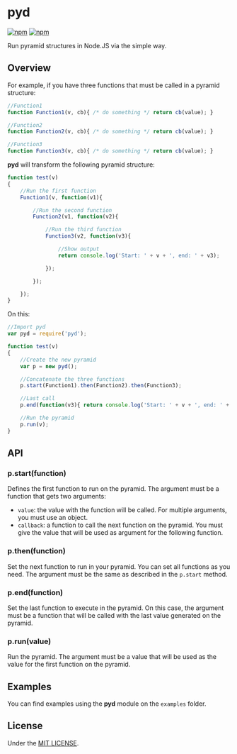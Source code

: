 # pyd

[![npm](https://img.shields.io/npm/v/pyd.svg?style=flat-square)](https://www.npmjs.com/package/pyd)
[![npm](https://img.shields.io/npm/dt/pyd.svg?style=flat-square)](https://www.npmjs.com/package/pyd)

Run pyramid structures in Node.JS via the simple way.

## Overview

For example, if you have three functions that must be called  in a pyramid structure:

```javascript
//Function1
function Function1(v, cb){ /* do something */ return cb(value); }

//Function2
function Function2(v, cb){ /* do something */ return cb(value); }

//Function3
function Function3(v, cb){ /* do something */ return cb(value); }
```

**pyd** will transform the following pyramid structure:

```javascript
function test(v)
{
	//Run the first function
	Function1(v, function(v1){

		//Run the second function
		Function2(v1, function(v2){

			//Run the third function
			Function3(v2, function(v3){

				//Show output
				return console.log('Start: ' + v + ', end: ' + v3);

			});

		});

	});
}
```

On this:

```javascript
//Import pyd
var pyd = require('pyd');

function test(v)
{
	//Create the new pyramid
	var p = new pyd();

	//Concatenate the three functions
	p.start(Function1).then(Function2).then(Function3);

	//Last call
	p.end(function(v3){ return console.log('Start: ' + v + ', end: ' + v3); });

	//Run the pyramid
	p.run(v);
}
```


## API

### p.start(function)

Defines the first function to run on the pyramid. The argument must be a function that gets two arguments:

- `value`: the value with the function will be called. For multiple arguments, you must use an object.
- `callback`: a function to call the next function on the pyramid. You must give the value that will be used as argument for the following function.

### p.then(function)

Set the next function to run in your pyramid. You can set all functions as you need. The argument must be the same as described in the `p.start` method.

### p.end(function)

Set the last function to execute in the pyramid. On this case, the argument must be a function that will be called with the last value generated on the pyramid.

### p.run(value)

Run the pyramid. The argument must be a value that will be used as the value for the first function on the pyramid.

## Examples

You can find examples using the **pyd** module on the `examples` folder.

## License

Under the [MIT LICENSE](./LICENSE).
